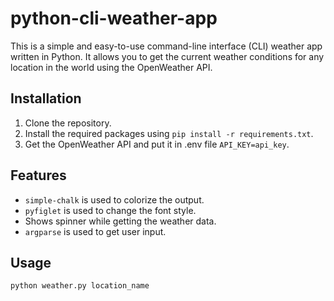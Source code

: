 # python-cli-weather-app
This is a simple and easy-to-use command-line interface (CLI) weather app written in Python. It allows you to get the current weather conditions for any location in the world using the OpenWeather API.


## Installation

1. Clone the repository.
2. Install the required packages using `pip install -r requirements.txt`.
3. Get the OpenWeather API and put it in .env file `API_KEY=api_key`.


## Features

- `simple-chalk` is used to colorize the output.
- `pyfiglet` is used to change the font style.
- Shows spinner while getting the weather data.
- `argparse` is used to get user input.

 
## Usage

```bash
python weather.py location_name
```
